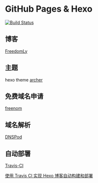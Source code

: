 # GitHub Pages & Hexo

[![Build Status](https://travis-ci.org/Felon03/Felon03.github.io.svg?branch=source)](https://travis-ci.org/Felon03/Felon03.github.io)

## 博客

[FreedomLy](https://www.freedomly.tk)

## 主题

hexo theme [archer](https://github.com/fi3ework/hexo-theme-archer)

## 免费域名申请

[freenom](https://www.freenom.com/zh/index.html?lang=zh)

## 域名解析

[DNSPod](https://www.dnspod.cn/)

## 自动部署

[Travis-CI](https://https://travis-ci.org/)

[使用 Travis CI 实现 Hexo 博客自动构建和部署](https://freedomly.tk/2019/01/16/Hexo-Travis-CI-auto-deploy/)